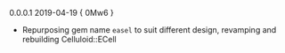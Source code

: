 0.0.0.1     2019-04-19 { 0Mw6 }

* Repurposing gem name `easel` to suit different design, revamping and rebuilding Celluloid::ECell